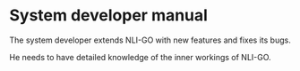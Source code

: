 # System developer manual

The system developer extends NLI-GO with new features and fixes its bugs.

He needs to have detailed knowledge of the inner workings of NLI-GO.
